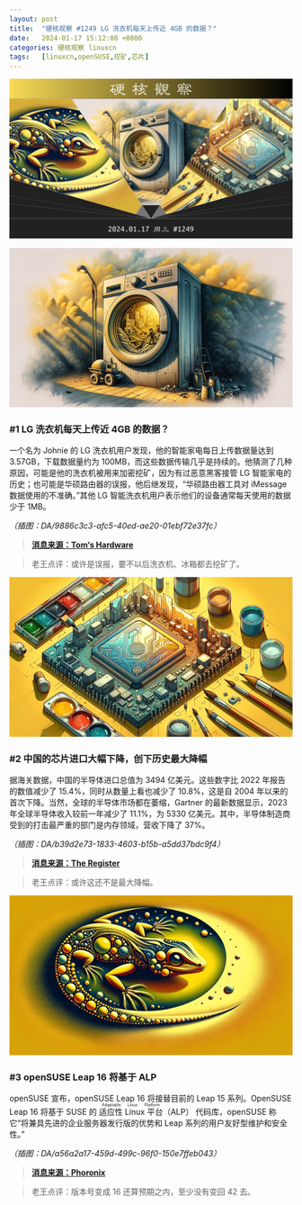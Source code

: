 ```yaml
---
layout: post
title:	"硬核观察 #1249 LG 洗衣机每天上传近 4GB 的数据？"
date:	2024-01-17 15:12:00 +0800 
categories:	硬核观察 linuxcn 
tags:	[linuxcn,openSUSE,挖矿,芯片]
---
```



![](/Asserts/Images/album/202401/17/151033xsbfxd4bkfsrfyyx.jpg)


![](/Asserts/Images/album/202401/17/151105vo5l5l3owar7o7wo.png)


### #1 LG 洗衣机每天上传近 4GB 的数据？


一个名为 Johnie 的 LG 洗衣机用户发现，他的智能家电每日上传数据量达到 3.57GB，下载数据量约为 100MB，而这些数据传输几乎是持续的。他猜测了几种原因，可能是他的洗衣机被用来加密挖矿，因为有过恶意黑客接管 LG 智能家电的历史；也可能是华硕路由器的误报，他后继发现，“华硕路由器工具对 iMessage 数据使用的不准确。”其他 LG 智能洗衣机用户表示他们的设备通常每天使用的数据少于 1MB。


*（插图：DA/9886c3c3-afc5-40ed-ae20-01ebf72e37fc）*



> 
> **[消息来源：Tom‘s Hardware](https://www.tomshardware.com/networking/your-washing-machine-could-be-sending-37-gb-of-data-a-day)**
> 
> 
> 



> 
> 老王点评：或许是误报，要不以后洗衣机、冰箱都去挖矿了。
> 
> 
> 


![](/Asserts/Images/album/202401/17/151127hjumazppcjesje4h.png)


### #2 中国的芯片进口大幅下降，创下历史最大降幅


据海关数据，中国的半导体进口总值为 3494 亿美元。这些数字比 2022 年报告的数值减少了 15.4%，同时从数量上看也减少了 10.8%，这是自 2004 年以来的首次下降。当然，全球的半导体市场都在萎缩，Gartner 的最新数据显示，2023 年全球半导体收入较前一年减少了 11.1%，为 5330 亿美元。其中，半导体制造商受到的打击最严重的部门是内存领域，营收下降了 37%。


*（插图：DA/b39d2e73-1833-4603-b15b-a5dd37bdc9f4）*



> 
> **[消息来源：The Register](https://www.theregister.com/2024/01/16/china_chip_imports_fall/)**
> 
> 
> 



> 
> 老王点评：或许这还不是最大降幅。
> 
> 
> 


![](/Asserts/Images/album/202401/17/151201ggzmxi3mwqx33wgi.png)


### #3 openSUSE Leap 16 将基于 ALP


openSUSE 宣布，openSUSE Leap 16 将接替目前的 Leap 15 系列。OpenSUSE Leap 16 将基于 SUSE 的 <ruby> 适应性 Linux 平台 <rt>  Adaptable Linux Platform </rt></ruby>（ALP） 代码库，openSUSE 称它“将兼具先进的企业服务器发行版的优势和 Leap 系列的用户友好型维护和安全性。”


*（插图：DA/a56a2a17-459d-499c-96f0-150e7ffeb043）*



> 
> **[消息来源：Phoronix](https://www.phoronix.com/news/openSUSE-Leap-16-ALP-2024)**
> 
> 
> 



> 
> 老王点评：版本号变成 16 还算预期之内，至少没有变回 42 去。
> 
> 
>
